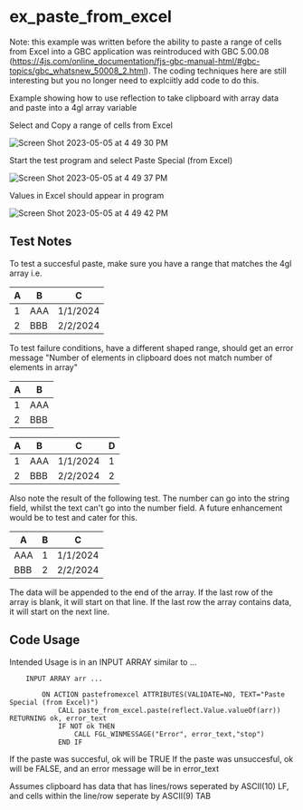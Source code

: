 # ex_paste_from_excel

Note: this example was written before the ability to paste a range of cells from Excel into a GBC application was reintroduced with GBC 5.00.08 (https://4js.com/online_documentation/fjs-gbc-manual-html/#gbc-topics/gbc_whatsnew_50008_2.html).  The coding techniques here are still interesting but you no longer need to explciitly add code to do this.

Example showing how to use reflection to take clipboard with array data and paste into a 4gl array variable

Select and Copy a range of cells from Excel

![Screen Shot 2023-05-05 at 4 49 30 PM](https://user-images.githubusercontent.com/13615993/236379853-101df8e9-b359-47f9-bbde-409f91694bfa.png)

Start the test program and select Paste Special (from Excel)

![Screen Shot 2023-05-05 at 4 49 37 PM](https://user-images.githubusercontent.com/13615993/236379852-aac3c4d4-1d65-4490-abc0-c13b3bfcf4d7.png)

Values in Excel should appear in program

![Screen Shot 2023-05-05 at 4 49 42 PM](https://user-images.githubusercontent.com/13615993/236379848-a49f704b-e4a6-43fe-bd15-a8d751431ec0.png)


## Test Notes

To test a succesful paste, make sure you have a range that matches the 4gl array i.e.

|A|B  |C       |
|-|---|--------|
|1|AAA|1/1/2024|
|2|BBB|2/2/2024|

To test failure conditions, have a different shaped range, should get an error message "Number of elements in clipboard does not match number of elements in array"

|A|B  |
|-|---|
|1|AAA|
|2|BBB|


|A|B  |C       |D|
|-|---|--------|-|
|1|AAA|1/1/2024|1|
|2|BBB|2/2/2024|2|

Also note the result of the following test.  The number can go into the string field, whilst the text can't go into the number field.  A future enhancement would be to test and cater for this.

|A  |B|C       |
|---|-|--------|
AAA|1|1/1/2024
BBB|2|2/2/2024

The data will be appended to the end of the array.  If the last row of the array is blank, it will start on that line.  If the last row the array contains data, it will start on the next line.

## Code Usage

Intended Usage is in an INPUT ARRAY similar to ...

```
    INPUT ARRAY arr ...
    
        ON ACTION pastefromexcel ATTRIBUTES(VALIDATE=NO, TEXT="Paste Special (from Excel)")
            CALL paste_from_excel.paste(reflect.Value.valueOf(arr)) RETURNING ok, error_text
            IF NOT ok THEN
                CALL FGL_WINMESSAGE("Error", error_text,"stop")
            END IF
```            

If the paste was succesful, ok will be TRUE
If the paste was unsuccesful, ok will be FALSE, and an error message will be in error_text

Assumes clipboard has data that has lines/rows seperated by ASCII(10) LF, and cells within the line/row seperate by ASCII(9) TAB


